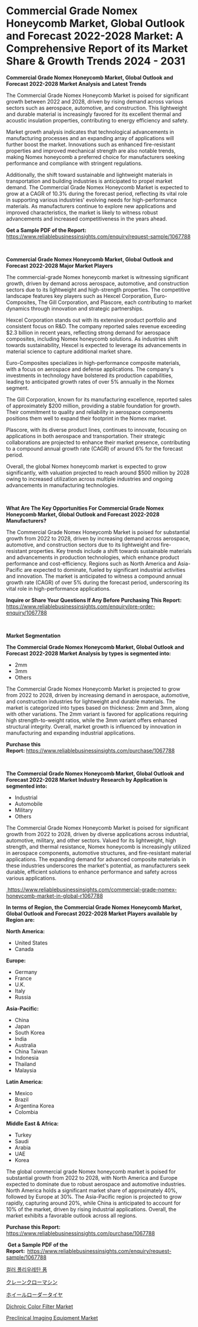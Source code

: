<p><h1>Commercial Grade Nomex Honeycomb Market, Global Outlook and Forecast 2022-2028 Market: A Comprehensive Report of its Market Share & Growth Trends 2024 - 2031</h1></p><p><strong>Commercial Grade Nomex Honeycomb Market, Global Outlook and Forecast 2022-2028 Market Analysis and Latest Trends</strong></p>
<p><p>The Commercial Grade Nomex Honeycomb Market is poised for significant growth between 2022 and 2028, driven by rising demand across various sectors such as aerospace, automotive, and construction. This lightweight and durable material is increasingly favored for its excellent thermal and acoustic insulation properties, contributing to energy efficiency and safety. </p><p>Market growth analysis indicates that technological advancements in manufacturing processes and an expanding array of applications will further boost the market. Innovations such as enhanced fire-resistant properties and improved mechanical strength are also notable trends, making Nomex honeycomb a preferred choice for manufacturers seeking performance and compliance with stringent regulations. </p><p>Additionally, the shift toward sustainable and lightweight materials in transportation and building industries is anticipated to propel market demand. The Commercial Grade Nomex Honeycomb Market is expected to grow at a CAGR of 10.3% during the forecast period, reflecting its vital role in supporting various industries' evolving needs for high-performance materials. As manufacturers continue to explore new applications and improved characteristics, the market is likely to witness robust advancements and increased competitiveness in the years ahead.</p></p>
<p><strong>Get a Sample PDF of the Report:&nbsp;</strong> <a href="https://www.reliablebusinessinsights.com/enquiry/request-sample/1067788">https://www.reliablebusinessinsights.com/enquiry/request-sample/1067788</a></p>
<p>&nbsp;</p>
<p><strong>Commercial Grade Nomex Honeycomb Market, Global Outlook and Forecast 2022-2028 Major Market Players</strong></p>
<p><p>The commercial-grade Nomex honeycomb market is witnessing significant growth, driven by demand across aerospace, automotive, and construction sectors due to its lightweight and high-strength properties. The competitive landscape features key players such as Hexcel Corporation, Euro-Composites, The Gill Corporation, and Plascore, each contributing to market dynamics through innovation and strategic partnerships.</p><p>Hexcel Corporation stands out with its extensive product portfolio and consistent focus on R&D. The company reported sales revenue exceeding $2.3 billion in recent years, reflecting strong demand for aerospace composites, including Nomex honeycomb solutions. As industries shift towards sustainability, Hexcel is expected to leverage its advancements in material science to capture additional market share.</p><p>Euro-Composites specializes in high-performance composite materials, with a focus on aerospace and defense applications. The company's investments in technology have bolstered its production capabilities, leading to anticipated growth rates of over 5% annually in the Nomex segment.</p><p>The Gill Corporation, known for its manufacturing excellence, reported sales of approximately $200 million, providing a stable foundation for growth. Their commitment to quality and reliability in aerospace components positions them well to expand their footprint in the Nomex market.</p><p>Plascore, with its diverse product lines, continues to innovate, focusing on applications in both aerospace and transportation. Their strategic collaborations are projected to enhance their market presence, contributing to a compound annual growth rate (CAGR) of around 6% for the forecast period.</p><p>Overall, the global Nomex honeycomb market is expected to grow significantly, with valuation projected to reach around $500 million by 2028 owing to increased utilization across multiple industries and ongoing advancements in manufacturing technologies.</p></p>
<p>&nbsp;</p>
<p><strong>What Are The Key Opportunities For Commercial Grade Nomex Honeycomb Market, Global Outlook and Forecast 2022-2028 Manufacturers?</strong></p>
<p><p>The Commercial Grade Nomex Honeycomb Market is poised for substantial growth from 2022 to 2028, driven by increasing demand across aerospace, automotive, and construction sectors due to its lightweight and fire-resistant properties. Key trends include a shift towards sustainable materials and advancements in production technologies, which enhance product performance and cost-efficiency. Regions such as North America and Asia-Pacific are expected to dominate, fueled by significant industrial activities and innovation. The market is anticipated to witness a compound annual growth rate (CAGR) of over 5% during the forecast period, underscoring its vital role in high-performance applications.</p></p>
<p><strong>Inquire or Share Your Questions If Any Before Purchasing This Report:</strong> <a href="https://www.reliablebusinessinsights.com/enquiry/pre-order-enquiry/1067788">https://www.reliablebusinessinsights.com/enquiry/pre-order-enquiry/1067788</a></p>
<p>&nbsp;</p>
<p><strong>Market Segmentation</strong></p>
<p><strong>The Commercial Grade Nomex Honeycomb Market, Global Outlook and Forecast 2022-2028 Market Analysis by types is segmented into:</strong></p>
<p><ul><li>2mm</li><li>3mm</li><li>Others</li></ul></p>
<p><p>The Commercial Grade Nomex Honeycomb Market is projected to grow from 2022 to 2028, driven by increasing demand in aerospace, automotive, and construction industries for lightweight and durable materials. The market is categorized into types based on thickness: 2mm and 3mm, along with other variations. The 2mm variant is favored for applications requiring high strength-to-weight ratios, while the 3mm variant offers enhanced structural integrity. Overall, market growth is influenced by innovation in manufacturing and expanding industrial applications.</p></p>
<p><strong>Purchase this Report:&nbsp;</strong><a href="https://www.reliablebusinessinsights.com/purchase/1067788">https://www.reliablebusinessinsights.com/purchase/1067788</a></p>
<p>&nbsp;</p>
<p><strong>The Commercial Grade Nomex Honeycomb Market, Global Outlook and Forecast 2022-2028 Market Industry Research by Application is segmented into:</strong></p>
<p><ul><li>Industrial</li><li>Automobile</li><li>Military</li><li>Others</li></ul></p>
<p><p>The Commercial Grade Nomex Honeycomb Market is poised for significant growth from 2022 to 2028, driven by diverse applications across industrial, automotive, military, and other sectors. Valued for its lightweight, high strength, and thermal resistance, Nomex honeycomb is increasingly utilized in aerospace components, automotive structures, and fire-resistant material applications. The expanding demand for advanced composite materials in these industries underscores the market's potential, as manufacturers seek durable, efficient solutions to enhance performance and safety across various applications.</p></p>
<p><a href="https://www.reliablebusinessinsights.com/commercial-grade-nomex-honeycomb-market-in-global-r1067788">&nbsp;https://www.reliablebusinessinsights.com/commercial-grade-nomex-honeycomb-market-in-global-r1067788</a></p>
<p><strong>In terms of Region, the Commercial Grade Nomex Honeycomb Market, Global Outlook and Forecast 2022-2028 Market Players available by Region are:</strong></p>
<p>
    <p> <strong> North America: </strong>
        <ul>
            <li>United States</li>
            <li>Canada</li>
        </ul>
        </p> 
    <p> <strong> Europe: </strong>
        <ul>
            <li>Germany</li>
            <li>France</li>
            <li>U.K.</li>
            <li>Italy</li>
            <li>Russia</li>
        </ul>
        </p> 
    <p> <strong> Asia-Pacific: </strong>
        <ul>
            <li>China</li>
            <li>Japan</li>
            <li>South Korea</li>
            <li>India</li>
            <li>Australia</li>
            <li>China Taiwan</li>
            <li>Indonesia</li>
            <li>Thailand</li>
            <li>Malaysia</li>
        </ul>
        </p> 
    <p> <strong> Latin America: </strong>
        <ul>
            <li>Mexico</li>
            <li>Brazil</li>
            <li>Argentina Korea</li>
            <li>Colombia</li>
        </ul>
        </p> 
    <p> <strong> Middle East & Africa: </strong>
        <ul>
            <li>Turkey</li>
            <li>Saudi</li>
            <li>Arabia</li>
            <li>UAE</li>
            <li>Korea</li>
        </ul>
    </p>
    </p>
<p><p>The global commercial grade Nomex honeycomb market is poised for substantial growth from 2022 to 2028, with North America and Europe expected to dominate due to robust aerospace and automotive industries. North America holds a significant market share of approximately 40%, followed by Europe at 30%. The Asia-Pacific region is projected to grow rapidly, capturing around 20%, while China is anticipated to account for 10% of the market, driven by rising industrial applications. Overall, the market exhibits a favorable outlook across all regions.</p></p>
<p><strong>Purchase this Report: </strong><a href="https://www.reliablebusinessinsights.com/purchase/1067788">https://www.reliablebusinessinsights.com/purchase/1067788</a></p>
<p>&nbsp;<strong>Get a Sample PDF of the Report:&nbsp;&nbsp;</strong><a href="https://www.reliablebusinessinsights.com/enquiry/request-sample/1067788">https://www.reliablebusinessinsights.com/enquiry/request-sample/1067788</a></p>
<p><strong></strong></p>
<p><p><a href="https://medium.com/@abbislposival/%EA%B8%80%EB%A1%9C%EB%B2%8C-%EC%BB%AC%EB%9F%AC-pu-%ED%8F%BC-%EC%8B%9C%EC%9E%A5%EC%97%90-%EB%8C%80%ED%95%9C-%EC%A2%85%ED%95%A9-%EB%B6%84%EC%84%9D-%EC%84%B1%EC%9E%A5-%EC%B6%94%EC%84%B8-%EB%B0%8F-%EC%8B%9C%EC%9E%A5-%EC%A0%84%EB%A7%9D-2024-2031-966608f62159">컬러 폴리우레탄 폼</a></p><p><a href="https://medium.com/@gusbarrows/2024%E5%B9%B4%E3%81%8B%E3%82%892031%E5%B9%B4%E3%81%BE%E3%81%A7%E3%81%AE%E3%82%AF%E3%83%AC%E3%83%BC%E3%83%B3%E3%82%B2%E3%83%BC%E3%83%A0%E5%B8%82%E5%A0%B4%E3%82%B7%E3%82%A7%E3%82%A2%E3%81%A8%E7%AB%B6%E4%BA%89%E7%92%B0%E5%A2%83%E3%81%AB%E9%96%A2%E3%81%99%E3%82%8B%E6%B4%9E%E5%AF%9F-27ee9d448270">クレーンクローマシン</a></p><p><a href="https://medium.com/@gusbarrows/%E3%82%B0%E3%83%AD%E3%83%BC%E3%83%90%E3%83%AB%E3%83%9B%E3%82%A4%E3%83%BC%E3%83%AB%E3%83%AD%E3%83%BC%E3%83%80%E3%83%BC%E3%82%BF%E3%82%A4%E3%83%A4%E5%B8%82%E5%A0%B4%E5%88%86%E6%9E%90-%E4%B8%BB%E8%A6%81%E5%B8%82%E5%A0%B4%E5%8B%95%E5%90%91%E3%81%A8%E5%B0%86%E6%9D%A5%E3%81%AE%E4%BA%88%E6%B8%AC-2024%E5%B9%B4-2031%E5%B9%B4-e2a0a879f418">ホイールローダータイヤ</a></p><p><a href="https://medium.com/@richard_ellings/global-dichroic-color-filter-market-focus-on-product-type-subtractive-dichroic-filters-additive-2461902d0979">Dichroic Color Filter Market</a></p><p><a href="https://issuu.com/reportprime-2/docs/preclinical-imaging-equipment-marke_b1b590239ef8b0">Preclinical Imaging Equipment Market</a></p></p>